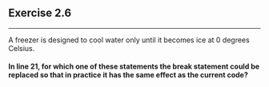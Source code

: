 ## Exercise 2.6

***

A freezer is designed to cool water only until it becomes ice at 0 degrees Celsius.

#### In line 21, for which one of these statements the break statement could be replaced so that in practice it has the same effect as the current code?